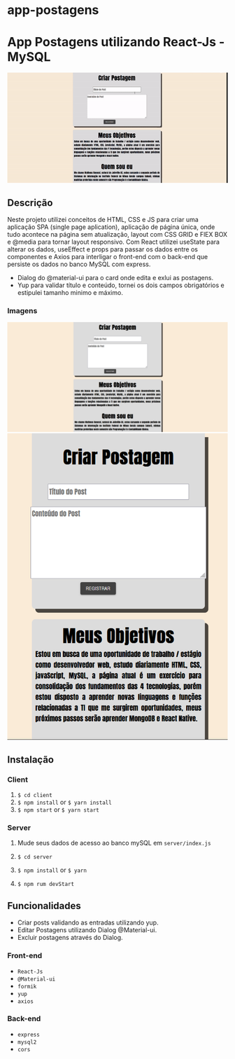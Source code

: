 # app-postagens

# App Postagens utilizando React-Js -MySQL
<p align="center">
  <img src="client/src/gif.gif" width="600px">
</p>

## Descrição

Neste projeto utilizei conceitos de HTML, CSS e JS para criar uma aplicação SPA (single page aplication), aplicação de página única, onde tudo acontece
na página sem atualização, layout com CSS GRID e FlEX BOX e @media para tornar layout responsivo. Com React utilizei useState para alterar os dados, useEffect 
e props para passar os dados entre os componentes e Axios para interligar o front-end com o back-end que persiste os dados no banco MySQL com express.

- Dialog do @material-ui para o card onde edita e exlui as postagens.
- Yup para validar título e conteúdo, tornei os dois campos obrigatórios e estipulei tamanho minimo e máximo.

### Imagens

<img src="client/src/img1.PNG" width="600px">
<img src="client/src/img2.PNG" width="600px">


## Instalação

### Client

  1. `$ cd client`
  2. `$ npm install` or `$ yarn install`
  3. `$ npm start` or `$ yarn start`
  
### Server

  1. Mude seus dados de acesso ao banco mySQL em `server/index.js`  
  
  2. `$ cd server`
  3. `$ npm install` or `$ yarn`
  4. `$ npm rum devStart`

## Funcionalidades

+ Criar posts validando as entradas utilizando yup.
+ Editar Postagens utilizando Dialog @Material-ui.
+ Excluir postagens através do Dialog.

### Front-end
+ `React-Js`
+ `@Material-ui`
+ `formik` 
+ `yup` 
+ `axios` 


### Back-end

+ `express`
+ `mysql2`
+ `cors`
